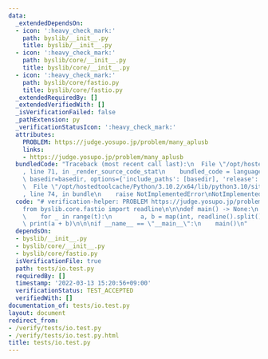 ```yaml
---
data:
  _extendedDependsOn:
  - icon: ':heavy_check_mark:'
    path: byslib/__init__.py
    title: byslib/__init__.py
  - icon: ':heavy_check_mark:'
    path: byslib/core/__init__.py
    title: byslib/core/__init__.py
  - icon: ':heavy_check_mark:'
    path: byslib/core/fastio.py
    title: byslib/core/fastio.py
  _extendedRequiredBy: []
  _extendedVerifiedWith: []
  _isVerificationFailed: false
  _pathExtension: py
  _verificationStatusIcon: ':heavy_check_mark:'
  attributes:
    PROBLEM: https://judge.yosupo.jp/problem/many_aplusb
    links:
    - https://judge.yosupo.jp/problem/many_aplusb
  bundledCode: "Traceback (most recent call last):\n  File \"/opt/hostedtoolcache/Python/3.10.2/x64/lib/python3.10/site-packages/onlinejudge_verify/documentation/build.py\"\
    , line 71, in _render_source_code_stat\n    bundled_code = language.bundle(stat.path,\
    \ basedir=basedir, options={'include_paths': [basedir], 'release': True}).decode()\n\
    \  File \"/opt/hostedtoolcache/Python/3.10.2/x64/lib/python3.10/site-packages/onlinejudge_verify/languages/python.py\"\
    , line 74, in bundle\n    raise NotImplementedError\nNotImplementedError\n"
  code: "# verification-helper: PROBLEM https://judge.yosupo.jp/problem/many_aplusb\n\
    from byslib.core.fastio import readline\n\n\ndef main() -> None:\n    t = int(readline())\n\
    \    for _ in range(t):\n        a, b = map(int, readline().split())\n       \
    \ print(a + b)\n\n\nif __name__ == \"__main__\":\n    main()\n"
  dependsOn:
  - byslib/__init__.py
  - byslib/core/__init__.py
  - byslib/core/fastio.py
  isVerificationFile: true
  path: tests/io.test.py
  requiredBy: []
  timestamp: '2022-03-13 15:20:56+09:00'
  verificationStatus: TEST_ACCEPTED
  verifiedWith: []
documentation_of: tests/io.test.py
layout: document
redirect_from:
- /verify/tests/io.test.py
- /verify/tests/io.test.py.html
title: tests/io.test.py
---
```

